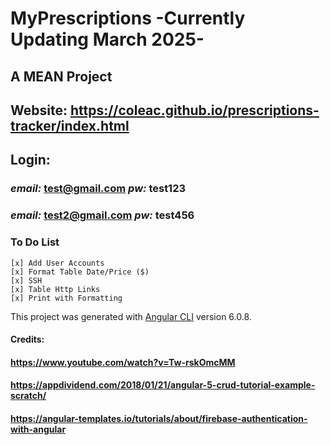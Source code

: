 # MyPrescriptions -Currently Updating March 2025-
  ## A MEAN Project
  ## Website: https://coleac.github.io/prescriptions-tracker/index.html
  
  ## Login:
   ### *email:* test@gmail.com *pw:* test123
   ### *email:* test2@gmail.com *pw:* test456

  
  ### To Do List
  
    [x] Add User Accounts
    [x] Format Table Date/Price ($)
    [x] SSH
    [x] Table Http Links
    [x] Print with Formatting
    
    

This project was generated with [Angular CLI](https://github.com/angular/angular-cli) version 6.0.8.

#### Credits:
#### https://www.youtube.com/watch?v=Tw-rskOmcMM
#### https://appdividend.com/2018/01/21/angular-5-crud-tutorial-example-scratch/
#### https://angular-templates.io/tutorials/about/firebase-authentication-with-angular

